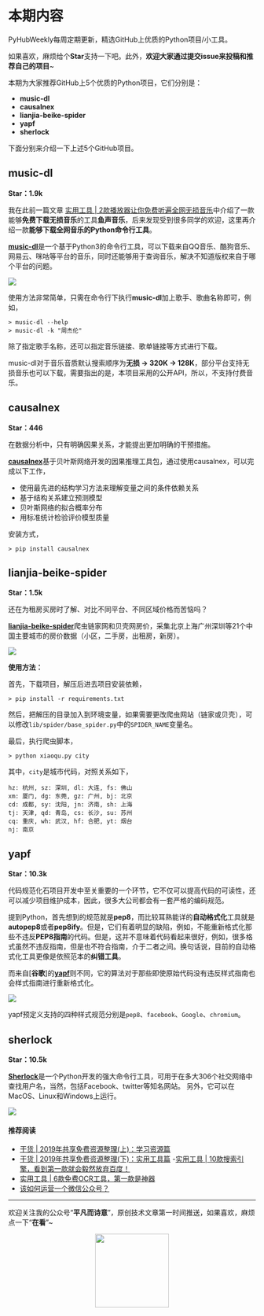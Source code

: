 # 本期内容

PyHubWeekly每周定期更新，精选GitHub上优质的Python项目/小工具。

如果喜欢，麻烦给个**Star**支持一下吧。此外，**欢迎大家通过提交issue来投稿和推荐自己的项目**~

本期为大家推荐GitHub上5个优质的Python项目，它们分别是：

- **music-dl**
- **causalnex**
- **lianjia-beike-spider**
- **yapf**
- **sherlock**

下面分别来介绍一下上述5个GitHub项目。

## music-dl

**Star：1.9k**

我在此前一篇文章 [实用工具 | 2款播放器让你免费听遍全网无损音乐](https://mp.weixin.qq.com/s?__biz=MzI0NTM1MzA2Mw==&mid=2247484869&idx=1&sn=9a0208776292d69fa4657819f3662a2a&chksm=e94e9acdde3913db34f753cde062f7ebd68ba9d0622c09d525953a6d95a424c758d199916b68&token=2025215714&lang=zh_CN#rd)中介绍了一款能够**免费下载无损音乐**的工具**鱼声音乐**，后来发现受到很多同学的欢迎，这里再介绍一款**能够下载全网音乐的Python命令行工具**。

[**music-dl**](https://github.com/0xHJK/music-dl)是一个基于Python3的命令行工具，可以下载来自QQ音乐、酷狗音乐、网易云、咪咕等平台的音乐，同时还能够用于查询音乐，解决不知道版权来自于哪个平台的问题。


![](https://imgkr.cn-bj.ufileos.com/6789816e-a3c9-4b47-bdeb-b22af7eb1fb8.png)

使用方法非常简单，只需在命令行下执行**music-dl**加上歌手、歌曲名称即可，例如，

```shell
> music-dl --help
> music-dl -k "周杰伦"
```

除了指定歌手名称，还可以指定音乐链接、歌单链接等方式进行下载。

music-dl对于音乐音质默认搜索顺序为**无损 -> 320K -> 128K**，部分平台支持无损音乐也可以下载，需要指出的是，本项目采用的公开API，所以，不支持付费音乐。


## causalnex

**Star：446**

在数据分析中，只有明确因果关系，才能提出更加明确的干预措施。

[**causalnex**](https://github.com/quantumblacklabs/causalnex)基于贝叶斯网络开发的因果推理工具包，通过使用causalnex，可以完成以下工作，

- 使用最先进的结构学习方法来理解变量之间的条件依赖关系
- 基于结构关系建立预测模型
- 贝叶斯网络的拟合概率分布
- 用标准统计检验评价模型质量

安装方式，

```shell
> pip install causalnex
```


## lianjia-beike-spider

**Star：1.5k**

还在为租房买房时了解、对比不同平台、不同区域价格而苦恼吗？

[**lianjia-beike-spider**](https://github.com/jumper2014/lianjia-beike-spider)爬虫链家网和贝壳网房价，采集北京上海广州深圳等21个中国主要城市的房价数据（小区，二手房，出租房，新房）。


![](https://imgkr.cn-bj.ufileos.com/f80bdec7-367d-4831-8cf4-8613c86c12cc.png)


**使用方法：**

首先，下载项目，解压后进去项目安装依赖，

```shell
> pip install -r requirements.txt
```

然后，把解压的目录加入到环境变量，如果需要更改爬虫网站（链家或贝壳），可以修改`lib/spider/base_spider.py`中的`SPIDER_NAME`变量名。

最后，执行爬虫脚本，

```shell
> python xiaoqu.py city
```

其中，`city`是城市代码，对照关系如下，

```
hz: 杭州, sz: 深圳, dl: 大连, fs: 佛山
xm: 厦门, dg: 东莞, gz: 广州, bj: 北京
cd: 成都, sy: 沈阳, jn: 济南, sh: 上海
tj: 天津, qd: 青岛, cs: 长沙, su: 苏州
cq: 重庆, wh: 武汉, hf: 合肥, yt: 烟台
nj: 南京
```


## yapf

**Star：10.3k**

代码规范化石项目开发中至关重要的一个环节，它不仅可以提高代码的可读性，还可以减少项目维护成本，因此，很多大公司都会有一套严格的编码规范。

提到Python，首先想到的规范就是**pep8**，而比较耳熟能详的**自动格式化**工具就是**autopep8**或者**pep8ify**。但是，它们有着明显的缺陷，例如，不能重新格式化那些不违反**PEP8指南**的代码。但是，这并不意味着代码看起来很好，例如，很多格式虽然不违反指南，但是也不符合指南，介于二者之间。换句话说，目前的自动格式化工具更像是依照范本的**纠错工具**。

而来自[**谷歌**]的[**yapf**](https://github.com/google/yapf)则不同，它的算法对于那些即使原始代码没有违反样式指南也会样式指南进行重新格式化。


![](https://imgkr.cn-bj.ufileos.com/2156d20a-4c26-4fd2-b2d2-3e9dca20466a.png)


yapf预定义支持的四种样式规范分别是`pep8`、`facebook`、`Google`、`chromium`。

## sherlock

**Star：10.5k**

[**Sherlock**](https://github.com/sherlock-project/sherlock)是一个Python开发的强大命令行工具，可用于在多大306个社交网络中查找用户名，当然，包括Facebook、twitter等知名网站。
另外，它可以在MacOS、Linux和Windows上运行。


![](https://imgkr.cn-bj.ufileos.com/d3338a56-f549-460a-b96d-c4563c5ddcb9.gif)



#### 推荐阅读
- [干货 | 2019年共享免费资源整理(上)：学习资源篇](https://mp.weixin.qq.com/s?__biz=MzI0NTM1MzA2Mw==&mid=2247484955&idx=1&sn=fa9827493c135096729fac6cd8b54fb2&chksm=e94e9913de391005dc83393528bef4530875108a2fc5fbe0e9de0da87a96a4b146621288f7f8&token=2025215714&lang=zh_CN#rd)
- [干货 | 2019年共享免费资源整理(下)：实用工具篇](https://mp.weixin.qq.com/s?__biz=MzI0NTM1MzA2Mw==&mid=2247484959&idx=1&sn=628c532c9504cbdb17bcd75fee354292&chksm=e94e9917de391001c367b78cedc19276a398c8675e9c9b5c590d02e90efdd1fc5f2e3e816db9&token=2025215714&lang=zh_CN#rd)
-[实用工具 | 10款搜索引擎，看到第一款就会毅然放弃百度！](https://mp.weixin.qq.com/s?__biz=MzI0NTM1MzA2Mw==&mid=2247484976&idx=1&sn=f8ac0fd665d8918f52a5d599f636a7ad&chksm=e94e9938de39102ee33220f42bbe9a4f0832c7bf5cc8c7a47aef8548a8688bae1793facad073&token=2025215714&lang=zh_CN#rd)
- [实用工具 | 6款免费OCR工具，第一款是神器](https://mp.weixin.qq.com/s?__biz=MzI0NTM1MzA2Mw==&mid=2247484951&idx=1&sn=e63f6dd0e781114515d9b27b4397c065&chksm=e94e991fde391009a1c2a77392fb89435f8fae9d266f05eadee86784ae615b89ecb7bfae4b70&token=2025215714&lang=zh_CN#rd)
- [该如何运营一个微信公众号？](https://mp.weixin.qq.com/s?__biz=MzI0NTM1MzA2Mw==&mid=2247484991&idx=1&sn=ea2039518dfeacb42639877ea226cbf1&chksm=e94e9937de3910219e52d2ae0d09e8d2754722559927083789d29554b82091133cc421d5418d&token=2025215714&lang=zh_CN#rd)

---

欢迎关注我的公众号“**平凡而诗意**”，原创技术文章第一时间推送，如果喜欢，麻烦点一下“**在看**”~

<center>
    <img src="https://imgkr.cn-bj.ufileos.com/ba67a0df-9e73-4dcd-8a83-7479f9076350.jpg" style="width: 150px;">
</center>

